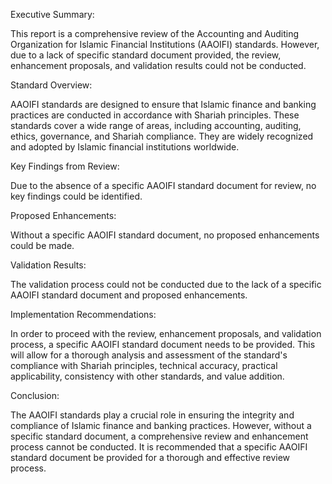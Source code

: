 Executive Summary:

This report is a comprehensive review of the Accounting and Auditing Organization for Islamic Financial Institutions (AAOIFI) standards. However, due to a lack of specific standard document provided, the review, enhancement proposals, and validation results could not be conducted. 

Standard Overview:

AAOIFI standards are designed to ensure that Islamic finance and banking practices are conducted in accordance with Shariah principles. These standards cover a wide range of areas, including accounting, auditing, ethics, governance, and Shariah compliance. They are widely recognized and adopted by Islamic financial institutions worldwide.

Key Findings from Review:

Due to the absence of a specific AAOIFI standard document for review, no key findings could be identified.

Proposed Enhancements:

Without a specific AAOIFI standard document, no proposed enhancements could be made.

Validation Results:

The validation process could not be conducted due to the lack of a specific AAOIFI standard document and proposed enhancements.

Implementation Recommendations:

In order to proceed with the review, enhancement proposals, and validation process, a specific AAOIFI standard document needs to be provided. This will allow for a thorough analysis and assessment of the standard's compliance with Shariah principles, technical accuracy, practical applicability, consistency with other standards, and value addition.

Conclusion:

The AAOIFI standards play a crucial role in ensuring the integrity and compliance of Islamic finance and banking practices. However, without a specific standard document, a comprehensive review and enhancement process cannot be conducted. It is recommended that a specific AAOIFI standard document be provided for a thorough and effective review process.